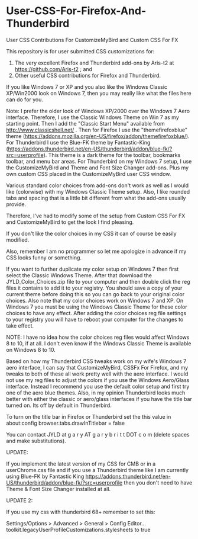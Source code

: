 # User-CSS-For-Firefox-And-Thunderbird
User CSS Contributions For CustomizeMyBird and Custom CSS For FX

This repository is for user submitted CSS customizations for:
1.  The very excellent Firefox and Thunderbird add-ons by Aris-t2 at https://github.com/Aris-t2 ; and
2.  Other useful CSS contributions for Firefox and Thunderbird.

If you like Windows 7 or XP and you also like the Windows Classic XP/Win2000 look on Windows 7, then you may really like what the files here can do for you.

Note:  I prefer the older look of Windows XP/2000 over the Windows 7 Aero interface.  Therefore, I use the Classic Windows Theme on Win 7 as my starting point.  Then I add the "Classic Start Menu" available from http://www.classicshell.net/ .  Then for Firefox I use the "themefirefoxblue" theme (https://addons.mozilla.org/en-US/firefox/addon/themefirefoxblue/).  For Thunderbird I use the Blue-FK theme by Fantastic-King (https://addons.thunderbird.net/en-US/thunderbird/addon/blue-fk/?src=userprofile).  This theme is a dark theme for the toolbar, bookmarks toolbar, and menu bar areas.  For Thunderbird on my Windows 7 setup, I use the CustomizeMyBird and Theme and Font Size Changer add-ons.  Plus my own custom CSS placed in the CustomizeMyBird user CSS window.

Various standard color choices from add-ons don't work as well as I would like (colorwise) with my Windows Classic Theme setup.  Also, I like rounded tabs and spacing that is a little bit different from what the add-ons usually provide.

Therefore, I've had to modify some of the setup from Custom CSS For FX and CustomizeMyBird to get the look I find pleasing.

If you don't like the color choices in my CSS it can of course be easily modified.

Also, remember I am no programmer so let me apologize in advance if my CSS looks funny or something.

If you want to further duplicate my color setup on Windows 7 then first select the Classic Windows Theme.  After that download the JYLD_Color_Choices.zip file to your computer and then double click the reg files it contains to add it to your registry.  You should save a copy of your current theme before doing this so you can go back to your original color choices.  Also note that my color choices work on Windows 7 and XP.  On Windows 7 you must be using the Windows Classic Theme for these color choices to have any effect.  After adding the color choices reg file settings to your registry you will have to reboot your computer for the changes to take effect.  

NOTE:  I have no idea how the color choices reg files would affect Windows 8 to 10, if at all.  I don't even know if the Windows Classic Theme is available on Windows 8 to 10.

Based on how my Thunderbird CSS tweaks work on my wife's Windows 7 aero interface, I can say that CustomizeMyBird, CSSFx For Firefox, and my tweaks to both of these all work pretty well with the aero interface.  I would not use my reg files to adjust the colors if you use the Windows Aero/Glass interface.  Instead I recommend you use the default color setup and first try one of the aero blue themes.  Also, in my opinion Thunderbird looks much better with either the classic or aero/glass interfaces if you have the title bar 
turned on.  Its off by default in Thunderbird.  

To turn on the title bar in Firefox or Thunderbird set the this value in about:config 
browser.tabs.drawInTitlebar = false

You can contact JYLD at g a r y AT g a r y b r i t t DOT c o m (delete spaces and make substitutions).

UPDATE:

If you implement the latest version of my CSS for CMB or in a userChrome.css file and if you use a Thunderbird theme like I am currently using Blue-FK by Fantastic King https://addons.thunderbird.net/en-US/thunderbird/addon/blue-fk/?src=userprofile then you don't need to have Theme & Font Size Changer installed at all.

UPDATE 2:

If you use my css with thunderbird 68+ remember to set this:

Settings/Options > Advanced > General > Config Editor...
toolkit.legacyUserProfileCustomizations.stylesheets to true
